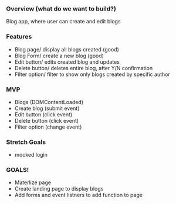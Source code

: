 ### Overview (what do we want to build?)
Blog app, where user can create and edit blogs

### Features
- Blog page/ display all blogs created (good)
- Blog Form/ create a new blog (good)
- Edit button/ edits created blog and updates
- Delete button/ deletes entire blog, after Y/N confirmation
- Filter option/ filter to show only blogs created by specific author

### MVP
- Blogs (DOMContentLoaded)
- Create blog (submit event)
- Edit button (click event)
- Delete button (click event)
- Filter option (change event)

### Stretch Goals
* mocked login

### GOALS!
* Materlize page
* Create landing page to display blogs
* Add forms and event listners to add function to page
